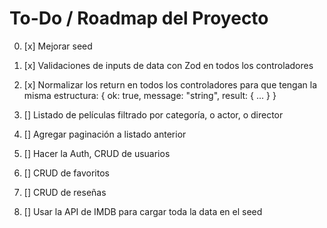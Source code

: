 # To-Do / Roadmap del Proyecto

0. [x] Mejorar seed

1. [x] Validaciones de inputs de data con Zod en todos los controladores

2. [x] Normalizar los return en todos los controladores para que tengan la misma estructura:
            { ok: true, message: "string", result: { ... } }  

3. [] Listado de películas filtrado por categoría, o actor, o director

4. [] Agregar paginación a listado anterior

5. [] Hacer la Auth, CRUD de usuarios

6. [] CRUD de favoritos

7. [] CRUD de reseñas

8. [] Usar la API de IMDB para cargar toda la data en el seed



